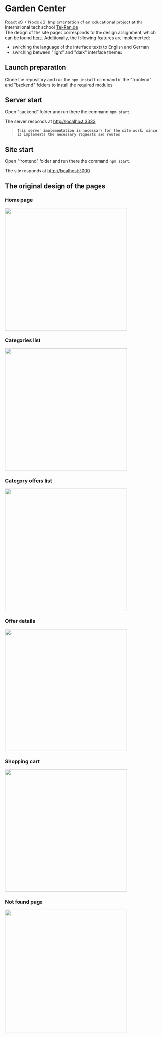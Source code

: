 # Garden Center

React JS + Node JS: Implementation of an educational project at the International tech school [Tel-Ran.de](https://tel-ran.de)  
The design of the site pages corresponds to the design assignment, which can be found [here](https://www.figma.com/file/yNWvXvjZC0t8d9yBOpeEPy/Garden?type=design&node-id=4743-1095&t=JkSgOidnPJLWZMmH-0).
Additionally, the following features are implemented:  
- switching the language of the interface texts to English and German  
- switching between "light" and "dark" interface themes

## Launch preparation

Clone the repository and run the `npm install` command in the "frontend" and "backend" folders to install the required modules

## Server start

Open "backend" folder and run there the command `npm start`.

The server responds at [http://localhost:3333](http://localhost:3333)

> **`This server implementation is necessary for the site work, since it implements the necessary requests and routes`**

## Site start

Open "frontend" folder and run there the command `npm start`.

The site responds at [http://localhost:3000](http://localhost:3000)

## The original design of the pages

### Home page

<img src="https://github.com/zahoruiko/GardenCenter/blob/main/frontend/readmeImages/HomePage.png" width="400" />

### Categories list

<img src="https://github.com/zahoruiko/GardenCenter/blob/main/frontend/readmeImages/CategoriesListPage.png" width="400" />

### Category offers list

<img src="https://github.com/zahoruiko/GardenCenter/blob/main/frontend/readmeImages/CategoryOffers.png" width="400" />

### Offer details

<img src="https://github.com/zahoruiko/GardenCenter/blob/main/frontend/readmeImages/OfferDetails.png" width="400" />

### Shopping cart

<img src="https://github.com/zahoruiko/GardenCenter/blob/main/frontend/readmeImages/ShoppingCartContent.png" width="400" />

### Not found page

<img src="https://github.com/zahoruiko/GardenCenter/blob/main/frontend/readmeImages/NotFoundPage.png" width="400" />


